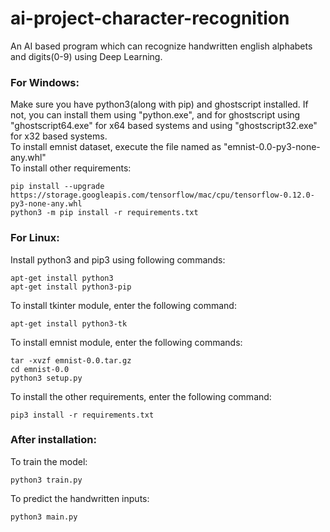 # ai-project-character-recognition
An AI based program which can recognize handwritten english alphabets and digits(0-9) using Deep Learning.

### For Windows:
Make sure you have python3(along with pip) and ghostscript installed.  If not, you can install them using "python.exe", and for ghostscript using "ghostscript64.exe" for x64 based systems and using "ghostscript32.exe" for x32 based systems.<br>
To install emnist dataset, execute the file named as "emnist-0.0-py3-none-any.whl"<br>
To install other requirements:<br>
```
pip install --upgrade https://storage.googleapis.com/tensorflow/mac/cpu/tensorflow-0.12.0-py3-none-any.whl
python3 -m pip install -r requirements.txt
```
### For Linux:
Install python3 and pip3 using following commands:<br>
```
apt-get install python3
apt-get install python3-pip
```
To install tkinter module, enter the following command:<br>
```
apt-get install python3-tk
```
To install emnist module, enter the following commands:<br>
```
tar -xvzf emnist-0.0.tar.gz
cd emnist-0.0
python3 setup.py
```
To install the other requirements, enter the following command:<br>
```
pip3 install -r requirements.txt
```
### After installation:
To train the model:<br>
```
python3 train.py
```
To predict the handwritten inputs:<br>
```
python3 main.py
```
